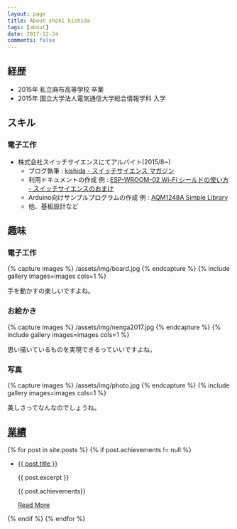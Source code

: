 ```yaml
---
layout: page
title: About shoki kishida
tags: [about]
date: 2017-12-24
comments: false
---
```


## 経歴

* 2015年 私立麻布高等学校 卒業
* 2015年 国立大学法人電気通信大学総合情報学科 入学

## スキル

### 電子工作

* 株式会社スイッチサイエンスにてアルバイト(2015/8~)
  * ブログ執筆 : [kishida - スイッチサイエンス マガジン](http://mag.switch-science.com/author/kishida/)
  * 利用ドキュメントの作成 例 : [ESP-WROOM-02 Wi-Fi シールドの使い方 - スイッチサイエンスのおまけ](http://trac.switch-science.com/wiki/ESP-WROOM-02_AT)
  * Arduino向けサンプルプログラムの作成 例 : [AQM1248A Simple Library](https://github.com/SWITCHSCIENCE/samplecodes/tree/master/AQM1248A_breakout/Arduino/AQM1248A_lib)
  * 他、基板設計など
  

## 趣味

### 電子工作


{% capture images %}
  /assets/img/board.jpg
{% endcapture %}
{% include gallery images=images cols=1 %}

手を動かすの楽しいですよね。

### お絵かき

{% capture images %}
  /assets/img/nenga2017.jpg
{% endcapture %}
{% include gallery images=images cols=1 %}

思い描いているものを実現できるっていいですよね。

### 写真

{% capture images %}
  /assets/img/photo.jpg
{% endcapture %}
{% include gallery images=images cols=1 %}

美しさってなんなのでしょうね。

## [業績](/achievements)

<div class="post-list">
  {% for post in site.posts %} 
      {% if post.achievements != null %}
  <ul>
      <li style="background-image: url( {{post.achieve_image}} ); ">
          <a class="zoombtn" href="{{ site.url }}{{ post.url }}">{{ post.title }}</a>
          <p>{{ post.excerpt }}</p>
          <p>{{ post.achievements}}</p>
          <a href="{{ site.url }}{{ post.url }}" class="btn zoombtn">Read More</a>
      </li>
  </ul>
      {% endif %}
  {% endfor %}
</div>